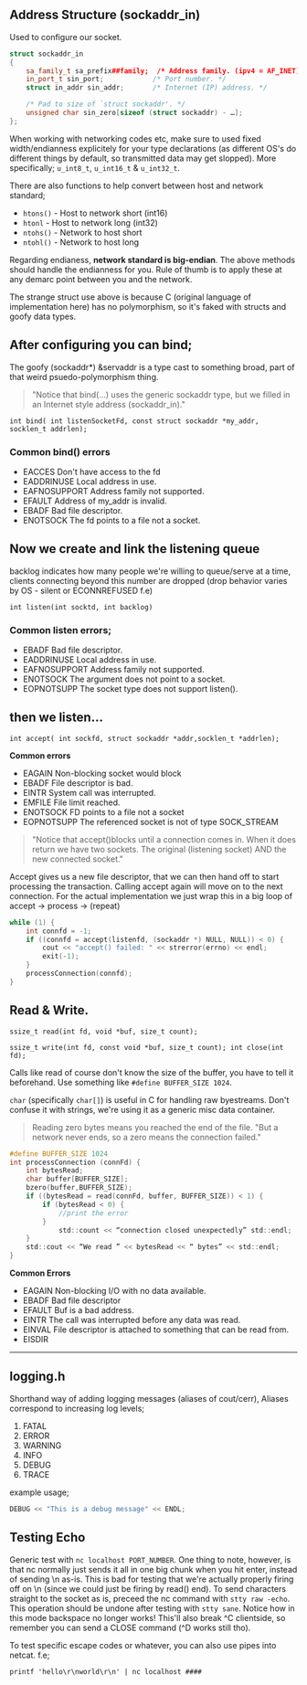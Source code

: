 ## Address Structure (sockaddr_in)
Used to configure our socket.
```cpp
struct sockaddr_in
{
    sa_family_t sa_prefix##family;  /* Address family. (ipv4 = AF_INET) */
    in_port_t sin_port;            /* Port number. */
    struct in_addr sin_addr;       /* Internet (IP) address. */

    /* Pad to size of `struct sockaddr'. */
    unsigned char sin_zero[sizeof (struct sockaddr) - …];
};
```

When working with networking codes etc, make sure to used fixed width/endianness explicitely for your type declarations (as different OS's do different things by default, so transmitted data may get slopped). More specifically; `u_int8_t`, `u_int16_t` & `u_int32_t`.

There are also functions to help convert between host and network standard;
* `htons()` - Host to network short (int16)
* `htonl` - Host to network long (int32)
* `ntohs()` - Network to host short
* `ntohl()` - Network to host long

Regarding endianess, **network standard is big-endian**. The above methods should handle the endianness for you. Rule of thumb is to apply these at any demarc point between you and the network.

The strange struct use above is because C (original language of implementation here) has no polymorphism, so it's faked with structs and goofy data types.

## After configuring you can bind;
The goofy (sockaddr*) &servaddr is a type cast to something broad, part of that weird psuedo-polymorphism thing.
 > "Notice that bind(…) uses the generic sockaddr type, but we filled in an Internet style address (sockaddr_in)."

`int bind( int listenSocketFd, const struct sockaddr *my_addr,
socklen_t addrlen);`

### Common bind() errors
* EACCES Don't have access to the fd
* EADDRINUSE Local address in use.
* EAFNOSUPPORT Address family not supported.
* EFAULT Address of my_addr is invalid.
* EBADF Bad file descriptor.
* ENOTSOCK The fd points to a file not a socket.

## Now we create and link the listening queue
backlog indicates how many people we're willing to queue/serve at a time, clients connecting beyond this number are dropped (drop behavior varies by OS - silent or ECONNREFUSED f.e)

`int listen(int socktd, int backlog)`
### Common listen errors;
* EBADF Bad file descriptor.
* EADDRINUSE Local address in use.
* EAFNOSUPPORT Address family not supported.
* ENOTSOCK The argument does not point to a socket.
* EOPNOTSUPP The socket type does not support listen().

## then we listen...
`int accept( int sockfd, struct sockaddr *addr,socklen_t *addrlen);`

**Common errors**
* EAGAIN Non-blocking socket would block
* EBADF File descriptor is bad.
* EINTR System call was interrupted.
* EMFILE File limit reached.
* ENOTSOCK FD points to a file not a socket
* EOPNOTSUPP The referenced socket is not of type SOCK_STREAM
> "Notice that accept()blocks until a connection comes in. When it does return we have two sockets. The original (listening socket) AND the new connected socket."

Accept gives us a new file descriptor, that we can then hand off to start processing the transaction. Calling accept again will move on to the next connection. For the actual implementation we just wrap this in a big loop of accept -> process -> (repeat)
```cpp
while (1) {
    int connfd = -1;
    if ((connfd = accept(listenfd, (sockaddr *) NULL, NULL)) < 0) {
        cout << "accept() failed: " << strerror(errno) << endl;
        exit(-1);
    }
    processConnection(connfd);
}
```

## Read & Write.
`ssize_t read(int fd, void *buf, size_t count);`

`ssize_t write(int fd, const void *buf, size_t count);
int close(int fd);`

Calls like read of course don't know the size of the buffer, you have to tell it beforehand. Use something like `#define BUFFER_SIZE 1024`. 

`char` (specifically `char[]`) is useful in C for handling raw byestreams. Don't confuse it with strings, we're using it as a generic misc data container.
> Reading zero bytes means you reached the end of the file.
"But a network never ends, so a zero means the connection
failed."

```c
#define BUFFER_SIZE 1024
int processConnection (connFd) {
    int bytesRead;
    char buffer[BUFFER_SIZE];
    bzero(buffer,BUFFER_SIZE);
    if ((bytesRead = read(connFd, buffer, BUFFER_SIZE)) < 1) {
        if (bytesRead < 0) { 
            //print the error 
        }
            std::count << “connection closed unexpectedly” std::endl; 
    }
    std::cout << “We read ” << bytesRead << “ bytes” << std::endl;
}
```

**Common Errors**
* EAGAIN Non-blocking I/O with no data available.
* EBADF Bad file descriptor
* EFAULT Buf is a bad address.
* EINTR The call was interrupted before any data was read.
* EINVAL File descriptor is attached to something that can be read from.
* EISDIR
---

## logging.h 
Shorthand way of adding logging messages (aliases of cout/cerr), 
Aliases correspond to increasing log levels;
1. FATAL
2. ERROR
3. WARNING
4. INFO
5. DEBUG
6. TRACE 

example usage;
```c
DEBUG << "This is a debug message" << ENDL;
```

## Testing Echo
Generic test with `nc localhost PORT_NUMBER`.
One thing to note, however, is that nc normally just sends it all in one big chunk when you hit enter, instead of sending \n as-is. This is bad for testing that we're actually properly firing off on \n (since we could just be firing by read() end). To send characters straight to the socket as is, preceed the nc command with `stty raw -echo`. This operation should be undone after testing with `stty sane`. Notice how in this mode backspace no longer works! This'll also break ^C clientside, so remember you can send a CLOSE command (^D works still tho).

To test specific escape codes or whatever, you can also use pipes into netcat. f.e;
```
printf 'hello\r\nworld\r\n' | nc localhost ####
```